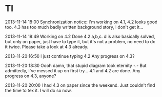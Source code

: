 TI
==
2013-11-14 18:00 
  Synchronization notice: I'm working on 4.1, 4.2 looks good too.
  4.3 has too much badly written background story, I don't get it...

2013-11-14 18:49
  Working on 4.2 Done 4.2 a,b,c. d is also basically solved, but only on paper, 
  just have to type it, but it's not a problem, no need to do it twice. Please
  take a look at 4.3 already.

2013-11-20 16:50
  I just continue typing 4.2 
  Any progress on 4.3?

2013-11-20 18:30
  Oooh damn, that stupid diagram took eternity -.-
  But admittedly, I've messed it up on first try...
  4.1 and 4.2 are done.
  Any progress on 4.3, anyone?

2013-11-20 20:00 
  I had 4.3 on paper since the weekend. Just couldn't find the
  time to tex it. I will do so now.
